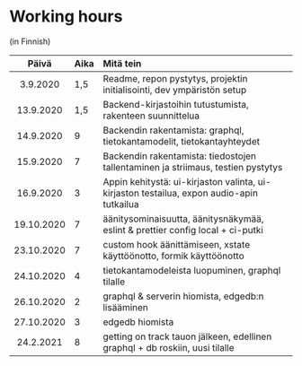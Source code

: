 # Working hours
(in Finnish)

| Päivä       | Aika  | Mitä tein  |
| :----:      |:----- | :-----     |
| 3.9.2020    | 1,5   | Readme, repon pystytys, projektin initialisointi, dev ympäristön setup |
| 13.9.2020   | 1,5   | Backend-kirjastoihin tutustumista, rakenteen suunnittelua |
| 14.9.2020   | 9     | Backendin rakentamista: graphql, tietokantamodelit, tietokantayhteydet |
| 15.9.2020   | 7     | Backendin rakentamista: tiedostojen tallentaminen ja striimaus, testien pystytys |
| 16.9.2020   | 3     | Appin kehitystä: ui-kirjaston valinta, ui-kirjaston testailua, expon audio-apin tutkailua |
| 19.10.2020  | 7     | äänitysominaisuutta, äänitysnäkymää, eslint & prettier config local + ci-putki |
| 23.10.2020  | 7     | custom hook äänittämiseen, xstate käyttöönotto, formik käyttöönotto |
| 24.10.2020  | 4     | tietokantamodeleista luopuminen, graphql tilalle |
| 26.10.2020  | 2     | graphql & serverin hiomista, edgedb:n lisääminen |
| 27.10.2020  | 3     | edgedb hiomista |
| 24.2.2021   | 8     | getting on track tauon jälkeen, edellinen graphql + db roskiin, uusi tilalle |
